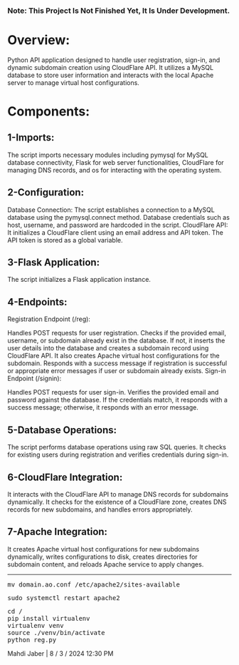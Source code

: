 ### Note: This Project Is Not Finished Yet, It Is Under Development.

# Overview:
Python API application designed to handle user registration, sign-in, and dynamic subdomain creation using CloudFlare API. It utilizes a MySQL database to store user information and interacts with the local Apache server to manage virtual host configurations.

# Components:
## 1-Imports:

The script imports necessary modules including pymysql for MySQL database connectivity, Flask for web server functionalities, CloudFlare for managing DNS records, and os for interacting with the operating system.
## 2-Configuration:

Database Connection: The script establishes a connection to a MySQL database using the pymysql.connect method. Database credentials such as host, username, and password are hardcoded in the script.
CloudFlare API: It initializes a CloudFlare client using an email address and API token. The API token is stored as a global variable.
## 3-Flask Application:

The script initializes a Flask application instance.
## 4-Endpoints:

Registration Endpoint (/reg):

Handles POST requests for user registration.
Checks if the provided email, username, or subdomain already exist in the database. If not, it inserts the user details into the database and creates a subdomain record using CloudFlare API. It also creates Apache virtual host configurations for the subdomain.
Responds with a success message if registration is successful or appropriate error messages if user or subdomain already exists.
Sign-in Endpoint (/signin):

Handles POST requests for user sign-in.
Verifies the provided email and password against the database. If the credentials match, it responds with a success message; otherwise, it responds with an error message.
## 5-Database Operations:

The script performs database operations using raw SQL queries. It checks for existing users during registration and verifies credentials during sign-in.
## 6-CloudFlare Integration:

It interacts with the CloudFlare API to manage DNS records for subdomains dynamically. It checks for the existence of a CloudFlare zone, creates DNS records for new subdomains, and handles errors appropriately.
## 7-Apache Integration:

It creates Apache virtual host configurations for new subdomains dynamically, writes configurations to disk, creates directories for subdomain content, and reloads Apache service to apply changes.




_________________________________________________

<pre>
mv domain.ao.conf /etc/apache2/sites-available
</pre>

<pre>
sudo systemctl restart apache2 
</pre>

<pre>
cd /
pip install virtualenv
virtualenv venv
source ./venv/bin/activate
python reg.py 
</pre>




Mahdi Jaber | 8 / 3 / 2024 12:30 PM
